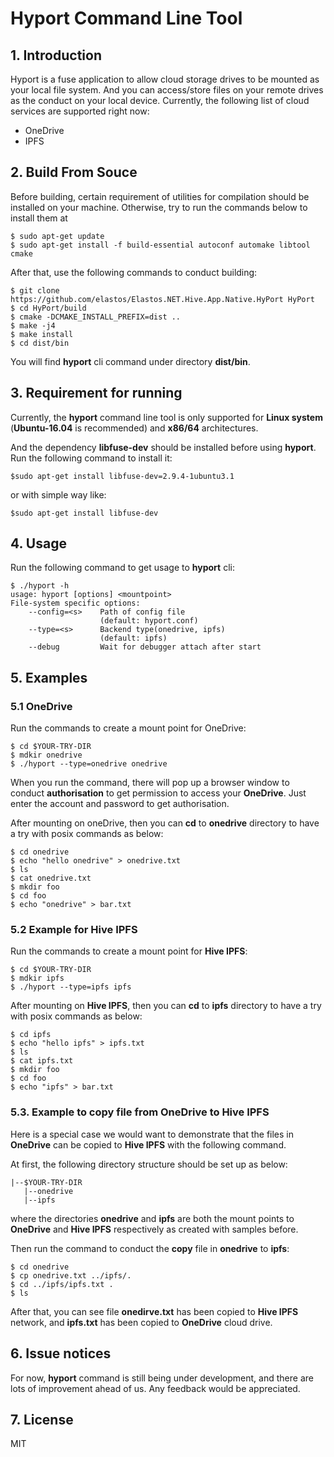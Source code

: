 Hyport Command Line Tool
========================

## 1. Introduction

Hyport is a fuse application to allow cloud storage drives to be mounted as your local file system. And you can access/store files on your remote drives as the conduct on your local device.  Currently, the following list of cloud services are supported right now:

- OneDrive
- IPFS

## 2. Build From Souce

Before building,  certain requirement of utilities for compilation should be installed on your machine.  Otherwise, try to run the commands below to install them at

```shell
$ sudo apt-get update
$ sudo apt-get install -f build-essential autoconf automake libtool cmake
```

After that, use the following commands to conduct building:

```shell
$ git clone https://github.com/elastos/Elastos.NET.Hive.App.Native.HyPort HyPort
$ cd HyPort/build
$ cmake -DCMAKE_INSTALL_PREFIX=dist ..
$ make -j4
$ make install
$ cd dist/bin
```

You will find **hyport** cli command under directory **dist/bin**.

## 3. Requirement for running

Currently, the **hyport** command line tool is only supported for **Linux system** (**Ubuntu-16.04** is recommended) and **x86/64** architectures.

And the dependency **libfuse-dev** should be installed before using **hyport**. Run the following command to install it:

```shell
$sudo apt-get install libfuse-dev=2.9.4-1ubuntu3.1
```

or with simple way like:

```shell
$sudo apt-get install libfuse-dev
```

## 4. Usage

Run the following command to get usage to **hyport** cli:


```shell  
$ ./hyport -h
usage: hyport [options] <mountpoint>
File-system specific options:
    --config=<s>    Path of config file
                    (default: hyport.conf)
    --type=<s>      Backend type(onedrive, ipfs)
                    (default: ipfs)
    --debug         Wait for debugger attach after start
```

## 5. Examples

### 5.1 OneDrive

Run the commands to create a mount point for OneDrive:

```shell
$ cd $YOUR-TRY-DIR
$ mdkir onedrive
$ ./hyport --type=onedrive onedrive
```

When you run the command, there will pop up a browser window to conduct **authorisation** to get permission to access your **OneDrive**. Just enter the account and password to get authorisation.

After mounting on oneDrive, then you can **cd** to **onedrive** directory to have a try with posix commands as below:

```shell
$ cd onedrive
$ echo "hello onedrive" > onedrive.txt
$ ls 
$ cat onedrive.txt
$ mkdir foo
$ cd foo
$ echo "onedrive" > bar.txt
```

### 5.2  Example for Hive IPFS

Run the commands to create a mount point for **Hive IPFS**:

```shell
$ cd $YOUR-TRY-DIR
$ mdkir ipfs
$ ./hyport --type=ipfs ipfs
```

After mounting on **Hive IPFS**, then you can **cd** to **ipfs** directory to have a try with posix commands as below:

```shell
$ cd ipfs
$ echo "hello ipfs" > ipfs.txt
$ ls 
$ cat ipfs.txt
$ mkdir foo
$ cd foo
$ echo "ipfs" > bar.txt
```


### 5.3. Example to copy file from OneDrive to Hive IPFS

Here is a special case we would want to demonstrate that the files in **OneDrive** can be copied to **Hive IPFS** with the following command. 

At first, the following directory structure should be set up as below:

```shell
|--$YOUR-TRY-DIR
   |--onedrive
   |--ipfs
```

where the directories **onedrive** and **ipfs** are both the mount points to **OneDrive** and **Hive IPFS** respectively as created with samples before.

Then run the command to conduct the **copy** file in **onedrive** to **ipfs**:

```shell
$ cd onedrive
$ cp onedrive.txt ../ipfs/.
$ cd ../ipfs/ipfs.txt .
$ ls 
```

After that, you can see file **onedirve.txt** has been copied to **Hive IPFS** network, and **ipfs.txt** has been copied to **OneDrive** cloud drive.

## 6. Issue notices

For now, **hyport** command is still being under development, and there are lots of improvement ahead of us. Any feedback would be appreciated.

## 7. License

MIT

